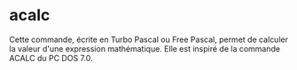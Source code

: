 # acalc
Cette commande, écrite en Turbo Pascal ou Free Pascal, permet de calculer la valeur d'une expression mathématique. Elle est inspiré de la commande ACALC du PC DOS 7.0.
